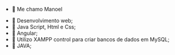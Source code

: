 - 👋 Me chamo Manoel
<!-- //- 👀 I’m interested in ... -->
- 🌱 Desenvolvimento web;
- 🌱 Java Script, Html e Css;
- 🌱 Angular;
- 🌱 Utilizo XAMPP control para criar bancos de dados em MySQL;
- 🌱 JAVA;
<!-- - 💞️ I’m looking to collaborate on ... -->
<!-- - 📫 How to reach me ... -->

<!---
ManoelRabelo/ManoelRabelo is a ✨ special ✨ repository because its `README.md` (this file) appears on your GitHub profile.
You can click the Preview link to take a look at your changes.
--->
